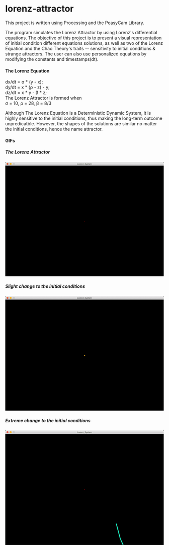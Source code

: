# lorenz-attractor

This project is written using Processing and the PeasyCam Library.

The program simulates the Lorenz Attractor by using Lorenz's differential equations. 
The objective of this project is to present a visual representation of initial condition different equations solutions, 
as well as two of the Lorenz Equation and the Chao Theory's traits -- 
sensitivity to initial conditions & strange attractors. The user can also use personalized equations by modifying the constants and timestamps(dt).

#### The Lorenz Equation
dx/dt = σ * (y - x);  
dy/dt = x * (ρ - z) - y;  
dz/dt = x * y - β * z;  
The Lorenz Attractor is formed when  
σ = 10, 
ρ = 28, 
β = 8/3

Although The Lorenz Equation is a Deterministic Dynamic System, it is highly sensitive to the initial conditions, 
thus making the long-term outcome unpredicatble. However, the shapes of the solutions are similar no matter the initial conditions,
hence the name attractor.

#### GIFs
##### The Lorenz Attractor
![Control](gifs/rainbowGIF.gif)

##### Slight change to the initial conditions
![Slight Change](gifs/initialGIF.gif)

##### Extreme change to the initial conditions
![Extreme Change](gifs/extremeGIF.gif)
